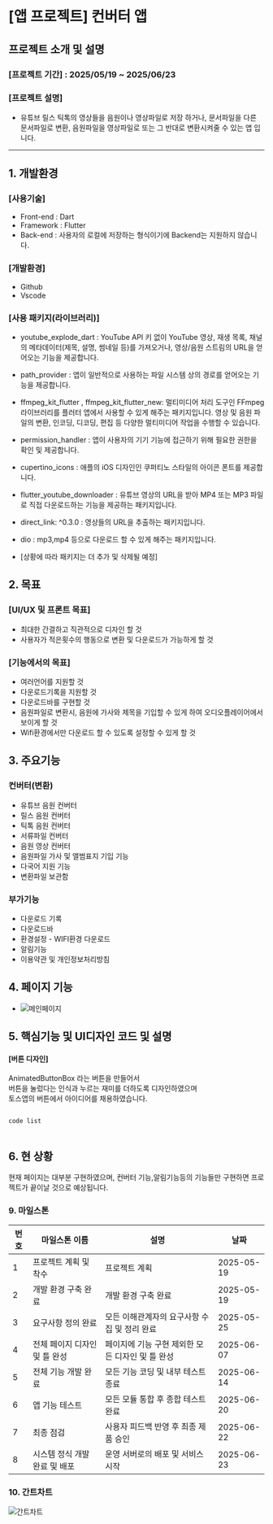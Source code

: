 # [앱 프로젝트] 컨버터 앱

## 프로젝트 소개 및 설명
### [프로젝트 기간] : 2025/05/19 ~ 2025/06/23
### [프로젝트 설명] 
* 유튜브 릴스 틱톡의 영상들을 음원이나 영상파일로 저장 하거나, 문서파일을 다른 문서파일로 변환,
음원파일을 영상파일로 또는 그 반대로 변환시켜줄 수 있는 앱 입니다.
<hr>

## 1. 개발환경
### [사용기술]
* Front-end : Dart
* Framework : Flutter
* Back-end : 사용자의 로컬에 저장하는 형식이기에 Backend는 지원하지 않습니다.
### [개발환경]
* Github
* Vscode

### [사용 패키지(라이브러리)]
* youtube_explode_dart :  YouTube API 키 없이 YouTube 영상, 재생 목록, 채널의 메타데이터(제목, 설명, 썸네일 등)를 가져오거나, 영상/음원 스트림의 URL을 얻어오는 기능을 제공합니다.

* path_provider : 앱이 일반적으로 사용하는 파일 시스템 상의 경로를 얻어오는 기능을 제공합니다.

* ffmpeg_kit_flutter , ffmpeg_kit_flutter_new: 멀티미디어 처리 도구인 FFmpeg 라이브러리를 플러터 앱에서 사용할 수 있게 해주는 패키지입니다. 영상 및 음원 파일의 변환, 인코딩, 디코딩, 편집 등 다양한 멀티미디어 작업을 수행할 수 있습니다.
* permission_handler : 앱이 사용자의 기기 기능에 접근하기 위해 필요한 권한을 확인 및 제공합니다.
* cupertino_icons : 애플의 iOS 디자인인 쿠퍼티노 스타일의 아이콘 폰트를 제공합니다.
* flutter_youtube_downloader : 유튜브 영상의 URL을 받아 MP4 또는 MP3 파일로 직접 다운로드하는 기능을 제공하는 패키지입니다.
* direct_link: ^0.3.0 : 영상들의 URL을 추출하는 패키지입니다.
* dio : mp3,mp4 등으로 다운로드 할 수 있게 해주는 패키지입니다.
*  [상황에 따라 패키지는 더 추가 및 삭제될 예정]

## 2. 목표
### [UI/UX 및 프론트 목표]
* 최대한 간결하고 직관적으로 디자인 할 것
* 사용자가 적은횟수의 행동으로 변환 및 다운로드가 가능하게 할 것 

### [기능에서의 목표]
* 여러언어를 지원할 것
* 다운로드기록을 지원할 것
* 다운로드바를 구현할 것
* 음원파일로 변환시, 음원에 가사와 제목을 기입할 수 있게 하여 오디오플레이어에서 보이게 할 것
* Wifi환경에서만 다운로드 할 수 있도록 설정할 수 있게 할 것


## 3. 주요기능
### 컨버터(변환)
 * 유튜브 음원 컨버터
 * 릴스 음원 컨버터
 * 틱톡 음원 컨버터
 * 서류파일 컨버터
 * 음원 영상 컨버터
 * 음원파일 가사 및 앨범표지 기입 기능
 * 다국어 지원 기능
 * 변환파일 보관함 

### 부가기능
 * 다운로드 기록
 * 다운로드바
 * 환경설정 - WIFI환경 다운로드
 * 알림기능
 * 이용약관 및 개인정보처리방침


## 4. 페이지 기능
* ![메인페이지](https://github.com/user-attachments/assets/f23cff59-8f83-47c0-9e3a-11d66663ef84)


## 5. 핵심기능 및 UI디자인 코드 및 설명

#### [버튼 디자인]
AnimatedButtonBox 라는 버튼을 만들어서 <br>
버튼을 눌렀다는 인식과 누르는 재미를 더하도록 디자인하였으며 <br>
토스앱의 버튼에서 아이디어를 채용하였습니다.
<pre>
<code>
code list
</code>
</pre>


## 6. 현 상황
현재 페이지는 대부분 구현하였으며, 컨버터 기능,알림기능등의 기능들만 구현하면 프로젝트가 끝이날 것으로 예상됩니다.










### 9. 마일스톤
| 번호 | 마일스톤 이름       | 설명                                                  | 날짜   |
| --- | ------------------- | ----------------------------------------------------- | -------- |
| 1   | 프로젝트 계획 및 착수           | 프로젝트 계획                                         | 2025-05-19 |
| 2   | 개발 환경 구축 완료             | 개발 환경 구축 완료                                    | 2025-05-19 |
| 3   | 요구사항 정의 완료              | 모든 이해관계자의 요구사항 수집 및 정리 완료                   | 2025-05-25 |
| 4   | 전체 페이지 디자인 및 틀 완성    | 페이지에 기능 구현 제외한 모든 디자인 및 틀 완성                | 2025-06-07 |
| 5   | 전체 기능 개발 완료             | 모든 기능 코딩 및 내부 테스트 종료                       | 2025-06-14 |
| 6   | 앱 기능 테스트                  | 모든 모듈 통합 후 종합 테스트 완료                       | 2025-06-20 |
| 7   | 최종 점검                       | 사용자 피드백 반영 후 최종 제품 승인                     | 2025-06-22 |
| 8   | 시스템 정식 개발 완료 및 배포 | 운영 서버로의 배포 및 서비스 시작                        | 2025-06-23 |



### 10. 간트차트 
![간트차트](https://github.com/user-attachments/assets/e438021e-116f-4802-bba3-11b455296a3d)
